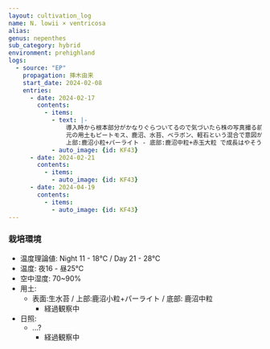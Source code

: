 ```yaml
---
layout: cultivation_log
name: N. lowii × ventricosa
alias:
genus: nepenthes
sub_category: hybrid
environment: prehighland
logs:
  - source: "EP"
    propagation: 挿木由来
    start_date: 2024-02-08
    entries:
      - date: 2024-02-17
        contents:
          - items:
            - text: |-
                導入時から根本部分がかなりぐらついてるので気づいたら株の写真撮る前に植替えしちゃった。
                元の用土もピートモス、鹿沼、水苔、ベラボン、軽石という混合で意図がよくわからなかった。
                上部:鹿沼小粒+パーライト - 底部:鹿沼中粒+赤玉大粒 で成長はやそうなので大きめの5号鉢に
            - auto_image: {id: KF43}
      - date: 2024-02-21
        contents:
          - items:
            - auto_image: {id: KF43}
      - date: 2024-04-19
        contents:
          - items:
            - auto_image: {id: KF43}
---
```

### 栽培環境
- 温度理論値: Night 11 - 18℃ / Day 21 - 28℃
- 温度: 夜16 - 昼25℃
- 空中湿度: 70~90%
- 用土:
  - 表面:生水苔 / 上部:鹿沼小粒+パーライト / 底部: 鹿沼中粒
    - 経過観察中
- 日照:
  - ...?
    - 経過観察中
